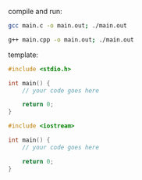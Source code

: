 compile and run:
```bash
gcc main.c -o main.out; ./main.out
```
```bash
g++ main.cpp -o main.out; ./main.out
```

template:
```c
#include <stdio.h>

int main() {
    // your code goes here

    return 0;
}
```
```cpp
#include <iostream>

int main() {
    // your code goes here

    return 0;
}
```
